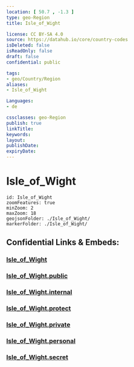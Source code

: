 ```yaml
---
location: [ 50.7 , -1.3 ] 
type: geo-Region
title: Isle_of_Wight

license: CC BY-SA 4.0
source: https://datahub.io/core/country-codes
isDeleted: false
isReadOnly: false
draft: false
confidential: public

tags:
- geo/Country/Region
aliases:
- Isle_of_Wight

Languages:
- de

cssclasses: geo-Region
publish: true
linkTitle: 
keywords: 
layout: 
publishDate: 
expiryDate: 
---
```


# Isle_of_Wight

```leaflet
id: Isle_of_Wight
zoomFeatures: true 
minZoom: 2 
maxZoom: 18
geojsonFolder: ./Isle_of_Wight/
markerFolder: ./Isle_of_Wight/
```


## Confidential Links & Embeds: 

### [Isle_of_Wight](/_Standards/Earth/Continent/Europe/Europe~North/UK/England/Regions~England/South_East_England/Isle_of_Wight.md) 

### [Isle_of_Wight.public](/_public/Earth/Continent/Europe/Europe~North/UK/England/Regions~England/South_East_England/Isle_of_Wight.public.md) 

### [Isle_of_Wight.internal](/_internal/Earth/Continent/Europe/Europe~North/UK/England/Regions~England/South_East_England/Isle_of_Wight.internal.md) 

### [Isle_of_Wight.protect](/_protect/Earth/Continent/Europe/Europe~North/UK/England/Regions~England/South_East_England/Isle_of_Wight.protect.md) 

### [Isle_of_Wight.private](/_private/Earth/Continent/Europe/Europe~North/UK/England/Regions~England/South_East_England/Isle_of_Wight.private.md) 

### [Isle_of_Wight.personal](/_personal/Earth/Continent/Europe/Europe~North/UK/England/Regions~England/South_East_England/Isle_of_Wight.personal.md) 

### [Isle_of_Wight.secret](/_secret/Earth/Continent/Europe/Europe~North/UK/England/Regions~England/South_East_England/Isle_of_Wight.secret.md)

